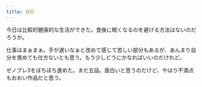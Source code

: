 ```yaml
---
title: 日記
---
```


今日は比較的健康的な生活ができた。食後に眠くなるのを避ける方法はないのだろうか。

仕事はまぁまぁ。手が遅いなぁと改めて感じて苦しい部分もあるが、あんまり自分を責めても仕方ないとも思う。もう少しどうにかなればいいのだけれど。

ゼノブレ3をぼちぼち進めた。まだ五話。面白いと思うのだけど、やはり不満点もおおい作品だと思う。